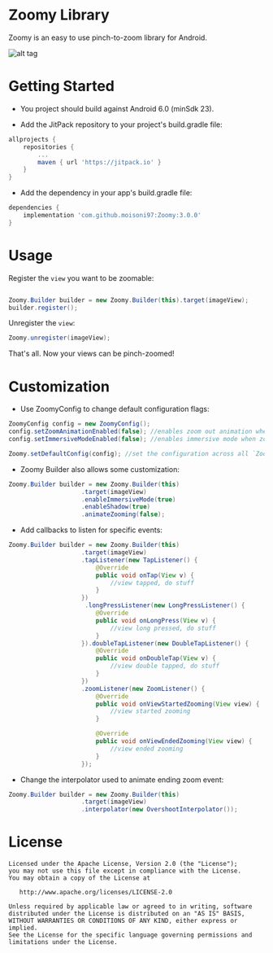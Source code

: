 # Zoomy Library
Zoomy is an easy to use pinch-to-zoom library for Android.

![alt tag](art/zoomy-sample.gif)


# Getting Started

* You project should build against Android 6.0 (minSdk 23).

* Add the JitPack repository to your project's build.gradle file:

```gradle
allprojects {
    repositories {
        ...
        maven { url 'https://jitpack.io' }
    }
}
```

* Add the dependency in your app's build.gradle file:

```gradle
dependencies {
    implementation 'com.github.moisoni97:Zoomy:3.0.0'
}
```

# Usage

Register the `view` you want to be zoomable:

```java

Zoomy.Builder builder = new Zoomy.Builder(this).target(imageView);
builder.register();
```

Unregister the `view`:

```java
Zoomy.unregister(imageView);
```

That's all. Now your views can be pinch-zoomed!

# Customization

* Use ZoomyConfig to change default configuration flags:

```java
ZoomyConfig config = new ZoomyConfig();
config.setZoomAnimationEnabled(false); //enables zoom out animation when view is released
config.setImmersiveModeEnabled(false); //enables immersive mode when zooming a view

Zoomy.setDefaultConfig(config); //set the configuration across all `Zoomy` registered views
```

* Zoomy Builder also allows some customization:

```java
Zoomy.Builder builder = new Zoomy.Builder(this)
                    .target(imageView)
                    .enableImmersiveMode(true)
                    .enableShadow(true)
                    .animateZooming(false);
```

* Add callbacks to listen for specific events:

```java
Zoomy.Builder builder = new Zoomy.Builder(this)
                    .target(imageView)
                    .tapListener(new TapListener() {
                        @Override
                        public void onTap(View v) {
                            //view tapped, do stuff
                        }
                    })
                     .longPressListener(new LongPressListener() {
                        @Override
                        public void onLongPress(View v) {
                            //view long pressed, do stuff
                        }
                    }).doubleTapListener(new DoubleTapListener() {
                        @Override
                        public void onDoubleTap(View v) {
                            //view double tapped, do stuff
                        }
                    })
                    .zoomListener(new ZoomListener() {
                        @Override
                        public void onViewStartedZooming(View view) {
                            //view started zooming
                        }

                        @Override
                        public void onViewEndedZooming(View view) {
                            //view ended zooming
                        }
                    });
```

* Change the interpolator used to animate ending zoom event:

```java
Zoomy.Builder builder = new Zoomy.Builder(this)
                    .target(imageView)
                    .interpolator(new OvershootInterpolator());
```

License
=======

    Licensed under the Apache License, Version 2.0 (the "License");
    you may not use this file except in compliance with the License.
    You may obtain a copy of the License at

       http://www.apache.org/licenses/LICENSE-2.0

    Unless required by applicable law or agreed to in writing, software
    distributed under the License is distributed on an "AS IS" BASIS,
    WITHOUT WARRANTIES OR CONDITIONS OF ANY KIND, either express or implied.
    See the License for the specific language governing permissions and
    limitations under the License.